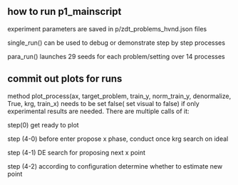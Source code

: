 ## how to run p1_mainscript

experiment parameters are saved in p/zdt_problems_hvnd.json files

single_run() can be used to debug or demonstrate step by step processes

para_run() launches 29 seeds for each problem/setting over 14 processes

## commit out plots for runs 
method plot_process(ax, target_problem, train_y, norm_train_y, denormalize, True, krg, train_x)
needs to be set false( set visual to false) if only experimental results are needed.
There are multiple calls of it:

step(0) get ready to plot
 
step (4-0) before enter propose x phase, conduct once krg search on ideal

step (4-1) DE search for proposing next x point

step (4-2) according to configuration determine whether to estimate new point
